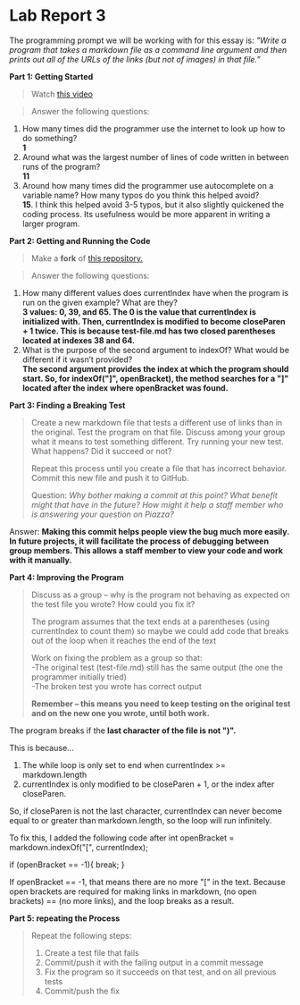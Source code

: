 # Lab Report 3

The programming prompt we will be working with for this essay is: 
_"Write a program that takes a markdown file as a command line argument and then prints 
out all of the URLs of the links (but not of images) in that file.”_

**Part 1: Getting Started**

> Watch [this video](https://www.youtube.com/watch?v=k67e-Icw4ug)

> Answer the following questions:
1. How many times did the programmer use the internet to look up how to do something?<br />
    **1**
2. Around what was the largest number of lines of code written in between runs of the program?<br />
    **11**
3. Around how many times did the programmer use autocomplete on a variable name? How many typos do you think this helped avoid?<br />
    **15**. I think this helped avoid 3-5 typos, but it also slightly quickened the coding process.
    Its usefulness would be more apparent in writing a larger program.
    
**Part 2: Getting and Running the Code**

> Make a **fork** of [this repository.](https://github.com/nidhidhamnani/markdown-parser)

> Answer the following questions: 
1. How many different values does currentIndex have when the program is run on the given example? What are they?<br />
    **3 values: 0, 39, and 65. The 0 is the value that currentIndex is initialized with. Then, currentIndex is 
    modified to become closeParen + 1 twice. This is because test-file.md has two closed parentheses located at
    indexes 38 and 64.**
2. What is the purpose of the second argument to indexOf? What would be different if it wasn’t provided?<br />
    **The second argument provides the index at which the program should start.
      So, for indexOf("]", openBracket), the method searches for a "]" located after the index where openBracket was found.**
      
**Part 3: Finding a Breaking Test**

> Create a new markdown file that tests a different use of links than in the original. Test the program on that file. Discuss among 
> your group what it means to test something different. Try running your new test. What happens? Did it succeed or not?
> 
> Repeat this process until you create a file that has incorrect behavior. Commit this new file and push it to GitHub.
> 
> Question: _Why bother making a commit at this point? What benefit might that have in the future? How might it help a staff member who is answering your question on Piazza?_
 
Answer: **Making this commit helps people view the bug much more easily. In future projects, it will facilitate the process of debugging between group members. This allows a staff member to view your code and work with it manually.**

**Part 4: Improving the Program**

> Discuss as a group – why is the program not behaving as expected on the test file you wrote? How could you fix it?
> 
> The program assumes that the text ends at a parentheses (using currentIndex to count them) so maybe we could add code that breaks out of the loop when it reaches the end of the text
> 
> Work on fixing the problem as a group so that:<br />
> -The original test (test-file.md) still has the same output (the one the programmer initially tried)<br />
> -The broken test you wrote has correct output<br />
> 
> **Remember – this means you need to keep testing on the original test and on the new one you wrote, until both work.**

The program breaks if the **last character of the file is not ")".**

This is because...
1. The while loop is only set to end when currentIndex >= markdown.length
2. currentIndex is only modified to be closeParen + 1, or the index after closeParen.

So, if closeParen is not the last character, currentIndex can never become equal to or greater than markdown.length, so the loop will run infinitely.

To fix this, I added the following code after int openBracket = markdown.indexOf("[", currentIndex);

if (openBracket == -1){
    break;
}

If openBracket == -1, that means there are no more "[" in the text. Because open brackets are required for making links in markdown,
(no open brackets) == (no more links), and the loop breaks as a result.

**Part 5: repeating the Process**

> Repeat the following steps:
> 1. Create a test file that fails
> 2. Commit/push it with the failing output in a commit message
> 3. Fix the program so it succeeds on that test, and on all previous tests
> 4. Commit/push the fix







